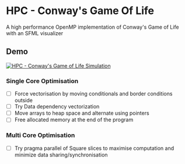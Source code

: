 # HPC - Conway's Game Of Life
A high performance OpenMP implementation of Conway's Game of Life with an SFML visualizer

## Demo
[![HPC - Conway's Game of Life Simulation](https://i.imgur.com/PgDOv58l.png)](https://youtu.be/XdPWb25SMo4 "HPC - Conway's Game of Life Simulation")


### Single Core Optimisation
- [ ] Force vectorisation by moving conditionals and border conditions outside
- [ ] Try Data dependency vectorization
- [ ] Move arrays to heap space and alternate using pointers
- [ ] Free allocated memory at the end of the program

### Multi Core Optimisation
- [ ] Try pragma parallel of Square slices to maximise computation and minimize data sharing/synchronisation
